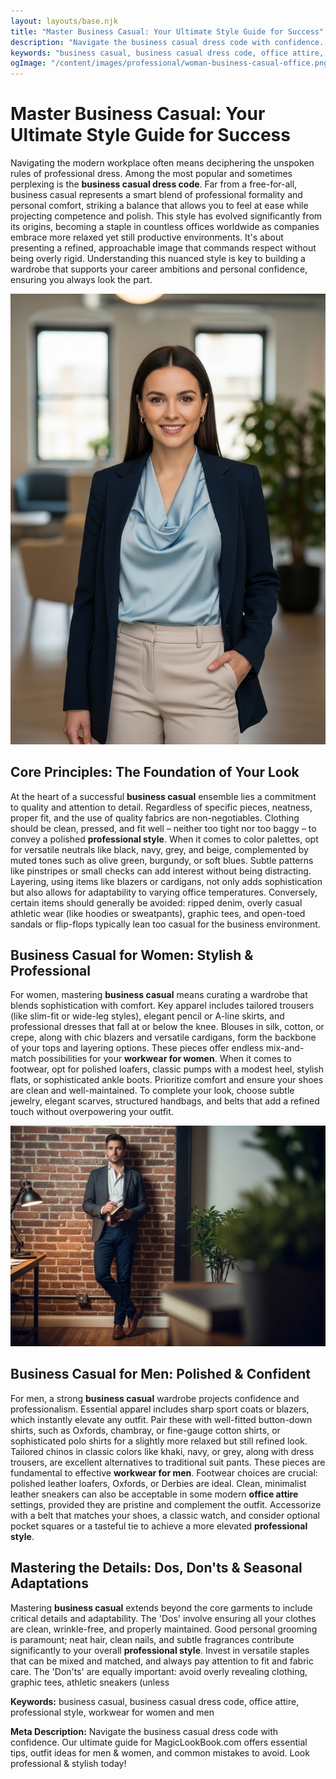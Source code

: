 ```yaml
---
layout: layouts/base.njk
title: "Master Business Casual: Your Ultimate Style Guide for Success"
description: "Navigate the business casual dress code with confidence. Our ultimate guide for MagicLookBook.com offers essential tips, outfit ideas for men & women, and common mistakes to avoid. Look professional & stylish today!"
keywords: "business casual, business casual dress code, office attire, professional style, workwear for women and men"
ogImage: "/content/images/professional/woman-business-casual-office.png"
---
```


# Master Business Casual: Your Ultimate Style Guide for Success

Navigating the modern workplace often means deciphering the unspoken rules of professional dress. Among the most popular and sometimes perplexing is the **business casual dress code**. Far from a free-for-all, business casual represents a smart blend of professional formality and personal comfort, striking a balance that allows you to feel at ease while projecting competence and polish. This style has evolved significantly from its origins, becoming a staple in countless offices worldwide as companies embrace more relaxed yet still productive environments. It's about presenting a refined, approachable image that commands respect without being overly rigid. Understanding this nuanced style is key to building a wardrobe that supports your career ambitions and personal confidence, ensuring you always look the part.

![A professional woman in a stylish business casual outfit, smiling confidently in a modern office.](/content/images/professional/woman-business-casual-office.png)

## Core Principles: The Foundation of Your Look

At the heart of a successful **business casual** ensemble lies a commitment to quality and attention to detail. Regardless of specific pieces, neatness, proper fit, and the use of quality fabrics are non-negotiables. Clothing should be clean, pressed, and fit well – neither too tight nor too baggy – to convey a polished **professional style**. When it comes to color palettes, opt for versatile neutrals like black, navy, grey, and beige, complemented by muted tones such as olive green, burgundy, or soft blues. Subtle patterns like pinstripes or small checks can add interest without being distracting. Layering, using items like blazers or cardigans, not only adds sophistication but also allows for adaptability to varying office temperatures. Conversely, certain items should generally be avoided: ripped denim, overly casual athletic wear (like hoodies or sweatpants), graphic tees, and open-toed sandals or flip-flops typically lean too casual for the business environment.

## Business Casual for Women: Stylish & Professional

For women, mastering **business casual** means curating a wardrobe that blends sophistication with comfort. Key apparel includes tailored trousers (like slim-fit or wide-leg styles), elegant pencil or A-line skirts, and professional dresses that fall at or below the knee. Blouses in silk, cotton, or crepe, along with chic blazers and versatile cardigans, form the backbone of your tops and layering options. These pieces offer endless mix-and-match possibilities for your **workwear for women**. When it comes to footwear, opt for polished loafers, classic pumps with a modest heel, stylish flats, or sophisticated ankle boots. Prioritize comfort and ensure your shoes are clean and well-maintained. To complete your look, choose subtle jewelry, elegant scarves, structured handbags, and belts that add a refined touch without overpowering your outfit.

![A man in a smart business casual ensemble, looking thoughtful in a creative workspace.](/content/images/professional/man-business-casual-work.png)

## Business Casual for Men: Polished & Confident

For men, a strong **business casual** wardrobe projects confidence and professionalism. Essential apparel includes sharp sport coats or blazers, which instantly elevate any outfit. Pair these with well-fitted button-down shirts, such as Oxfords, chambray, or fine-gauge cotton shirts, or sophisticated polo shirts for a slightly more relaxed but still refined look. Tailored chinos in classic colors like khaki, navy, or grey, along with dress trousers, are excellent alternatives to traditional suit pants. These pieces are fundamental to effective **workwear for men**. Footwear choices are crucial: polished leather loafers, Oxfords, or Derbies are ideal. Clean, minimalist leather sneakers can also be acceptable in some modern **office attire** settings, provided they are pristine and complement the outfit. Accessorize with a belt that matches your shoes, a classic watch, and consider optional pocket squares or a tasteful tie to achieve a more elevated **professional style**.

## Mastering the Details: Dos, Don'ts & Seasonal Adaptations

Mastering **business casual** extends beyond the core garments to include critical details and adaptability. The 'Dos' involve ensuring all your clothes are clean, wrinkle-free, and properly maintained. Good personal grooming is paramount; neat hair, clean nails, and subtle fragrances contribute significantly to your overall **professional style**. Invest in versatile staples that can be mixed and matched, and always pay attention to fit and fabric care. The 'Don'ts' are equally important: avoid overly revealing clothing, graphic tees, athletic sneakers (unless

**Keywords:** business casual, business casual dress code, office attire, professional style, workwear for women and men

**Meta Description:** Navigate the business casual dress code with confidence. Our ultimate guide for MagicLookBook.com offers essential tips, outfit ideas for men & women, and common mistakes to avoid. Look professional & stylish today!
